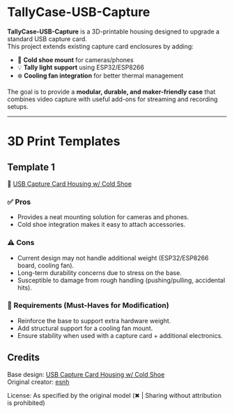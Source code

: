 # TallyCase-USB-Capture  

**TallyCase-USB-Capture** is a 3D-printable housing designed to upgrade a standard USB capture card.  
This project extends existing capture card enclosures by adding:  

- 📸 **Cold shoe mount** for cameras/phones  
- 💡 **Tally light support** using ESP32/ESP8266  
- ❄️ **Cooling fan integration** for better thermal management  

The goal is to provide a **modular, durable, and maker-friendly case** that combines video capture with useful add-ons for streaming and recording setups.  

-----

# 3D Print Templates  

## Template 1  
🔗 [USB Capture Card Housing w/ Cold Shoe](https://www.printables.com/model/972748-usb-capture-card-housing-w-cold-shoe)  

### ✅ Pros
- Provides a neat mounting solution for cameras and phones.  
- Cold shoe integration makes it easy to attach accessories.  

### ⚠️ Cons
- Current design may not handle additional weight (ESP32/ESP8266 board, cooling fan).  
- Long-term durability concerns due to stress on the base.
- Susceptible to damage from rough handling (pushing/pulling, accidental hits).  

### 🔧 Requirements (Must-Haves for Modification)
- Reinforce the base to support extra hardware weight.  
- Add structural support for a cooling fan mount.  
- Ensure stability when used with a capture card + additional electronics.  


## Credits
Base design: [USB Capture Card Housing w/ Cold Shoe](https://www.printables.com/model/972748-usb-capture-card-housing-w-cold-shoe)  
Original creator: [esnh](https://www.printables.com/@esnh)

License: As specified by the original model (✖ | Sharing without attribution is prohibited)
